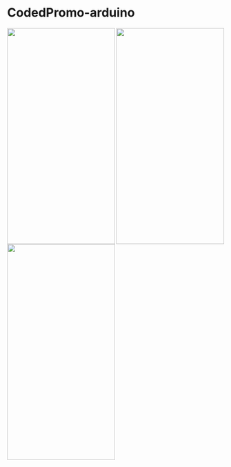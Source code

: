 # CodedPromo-arduino

<img src="https://pbs.twimg.com/media/EgcpZYyXYAEAWY-?format=jpg&name=large" width="250" height="500" align="left"/>
<img src="https://pbs.twimg.com/media/EgcpZYyXYAA4zIa?format=jpg&name=large" width="250" height="500" align="left"/>
<img src="https://pbs.twimg.com/media/EgcpZY6WAAAq_f7?format=jpg&name=large" width="250" height="500"/>
